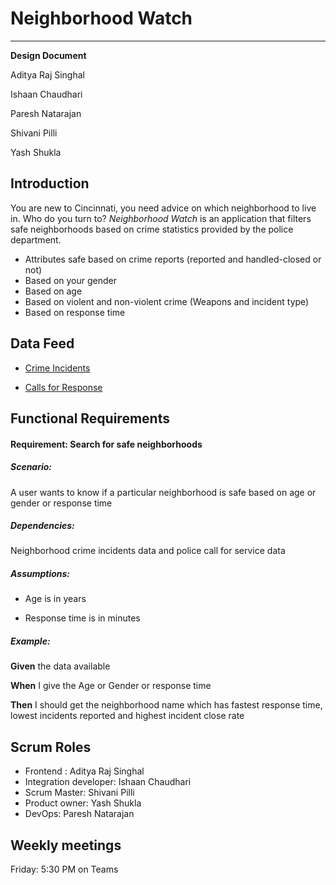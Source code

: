 # Neighborhood Watch
-----
**Design Document**


Aditya Raj Singhal


Ishaan Chaudhari


Paresh Natarajan


Shivani Pilli


Yash Shukla


## Introduction
 You are new to Cincinnati, you need advice on which neighborhood to live in. Who do you turn to? *Neighborhood Watch* is an application that filters safe neighborhoods based on crime statistics provided by the police department.

- Attributes safe based on crime reports (reported and handled-closed or not)
- Based on your gender
- Based on age
- Based on violent and non-violent crime  (Weapons and incident type)
- Based on response time

## Data Feed 
- [Crime Incidents](https://data.cincinnati-oh.gov/resource/k59e-2pvf.json)


- [Calls for Response](https://data.cincinnati-oh.gov/resource/gexm-h6bt.json)


## Functional Requirements


#### Requirement: Search for safe neighborhoods

##### Scenario: 

A user wants to know if a particular neighborhood is safe based on age or gender or response time


##### Dependencies:

Neighborhood crime incidents data and police call for service data

##### Assumptions:

- Age is in years


- Response time is in minutes

##### Example:

**Given** the data available

**When** I give the Age or Gender or response time

**Then** I should get the neighborhood name which has fastest response time, lowest incidents reported and highest incident close rate

## Scrum Roles
- Frontend : Aditya Raj Singhal
- Integration developer: Ishaan Chaudhari
- Scrum Master: Shivani Pilli
- Product owner: Yash Shukla
- DevOps: Paresh Natarajan

## Weekly meetings

Friday: 5:30 PM on Teams
